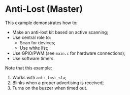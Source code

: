 # Anti-Lost (Master)

This example demonstrates how to:

* Make an anti-lost kit based on active scanning;
* Use central role to:
    * Scan for devices;
    * Use white list;
* Use GPIO/PWM (see `main.c` for hardware connections);
* Use software timers.

Note that this example:

1. Works with `anti_lost_sla`;
2. Blinks when a proper advertising is received;
3. Turns on the buzzer when timed out. 

